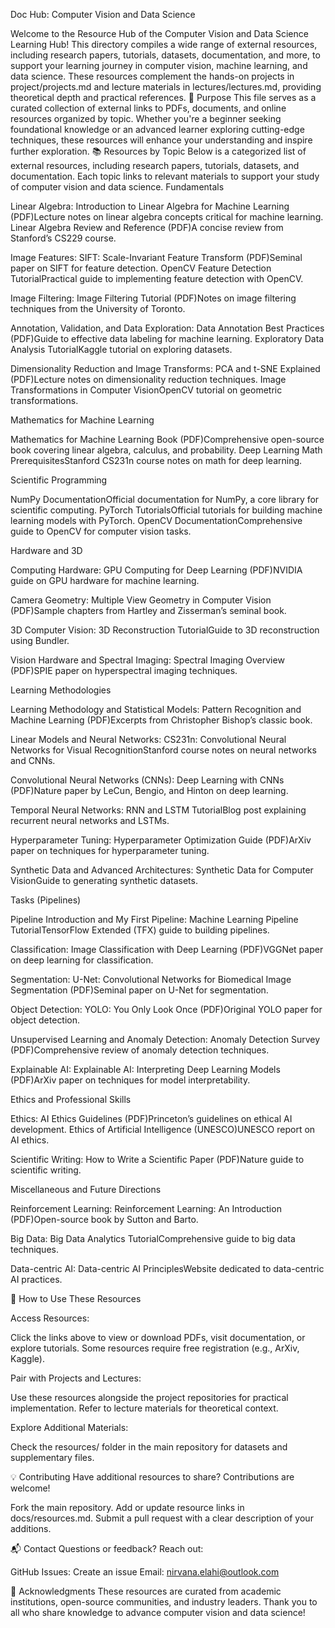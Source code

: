 
Doc Hub: Computer Vision and Data Science

  


Welcome to the Resource Hub of the Computer Vision and Data Science Learning Hub! This directory compiles a wide range of external resources, including research papers, tutorials, datasets, documentation, and more, to support your learning journey in computer vision, machine learning, and data science. These resources complement the hands-on projects in project/projects.md and lecture materials in lectures/lectures.md, providing theoretical depth and practical references.
🎯 Purpose
This file serves as a curated collection of external links to PDFs, documents, and online resources organized by topic. Whether you're a beginner seeking foundational knowledge or an advanced learner exploring cutting-edge techniques, these resources will enhance your understanding and inspire further exploration.
📚 Resources by Topic
Below is a categorized list of external resources, including research papers, tutorials, datasets, and documentation. Each topic links to relevant materials to support your study of computer vision and data science.
Fundamentals

Linear Algebra:
Introduction to Linear Algebra for Machine Learning (PDF)Lecture notes on linear algebra concepts critical for machine learning.
Linear Algebra Review and Reference (PDF)A concise review from Stanford’s CS229 course.


Image Features:
SIFT: Scale-Invariant Feature Transform (PDF)Seminal paper on SIFT for feature detection.
OpenCV Feature Detection TutorialPractical guide to implementing feature detection with OpenCV.


Image Filtering:
Image Filtering Tutorial (PDF)Notes on image filtering techniques from the University of Toronto.


Annotation, Validation, and Data Exploration:
Data Annotation Best Practices (PDF)Guide to effective data labeling for machine learning.
Exploratory Data Analysis TutorialKaggle tutorial on exploring datasets.


Dimensionality Reduction and Image Transforms:
PCA and t-SNE Explained (PDF)Lecture notes on dimensionality reduction techniques.
Image Transformations in Computer VisionOpenCV tutorial on geometric transformations.



Mathematics for Machine Learning

Mathematics for Machine Learning Book (PDF)Comprehensive open-source book covering linear algebra, calculus, and probability.
Deep Learning Math PrerequisitesStanford CS231n course notes on math for deep learning.

Scientific Programming

NumPy DocumentationOfficial documentation for NumPy, a core library for scientific computing.
PyTorch TutorialsOfficial tutorials for building machine learning models with PyTorch.
OpenCV DocumentationComprehensive guide to OpenCV for computer vision tasks.

Hardware and 3D

Computing Hardware:
GPU Computing for Deep Learning (PDF)NVIDIA guide on GPU hardware for machine learning.


Camera Geometry:
Multiple View Geometry in Computer Vision (PDF)Sample chapters from Hartley and Zisserman’s seminal book.


3D Computer Vision:
3D Reconstruction TutorialGuide to 3D reconstruction using Bundler.


Vision Hardware and Spectral Imaging:
Spectral Imaging Overview (PDF)SPIE paper on hyperspectral imaging techniques.



Learning Methodologies

Learning Methodology and Statistical Models:
Pattern Recognition and Machine Learning (PDF)Excerpts from Christopher Bishop’s classic book.


Linear Models and Neural Networks:
CS231n: Convolutional Neural Networks for Visual RecognitionStanford course notes on neural networks and CNNs.


Convolutional Neural Networks (CNNs):
Deep Learning with CNNs (PDF)Nature paper by LeCun, Bengio, and Hinton on deep learning.


Temporal Neural Networks:
RNN and LSTM TutorialBlog post explaining recurrent neural networks and LSTMs.


Hyperparameter Tuning:
Hyperparameter Optimization Guide (PDF)ArXiv paper on techniques for hyperparameter tuning.


Synthetic Data and Advanced Architectures:
Synthetic Data for Computer VisionGuide to generating synthetic datasets.



Tasks (Pipelines)

Pipeline Introduction and My First Pipeline:
Machine Learning Pipeline TutorialTensorFlow Extended (TFX) guide to building pipelines.


Classification:
Image Classification with Deep Learning (PDF)VGGNet paper on deep learning for classification.


Segmentation:
U-Net: Convolutional Networks for Biomedical Image Segmentation (PDF)Seminal paper on U-Net for segmentation.


Object Detection:
YOLO: You Only Look Once (PDF)Original YOLO paper for object detection.


Unsupervised Learning and Anomaly Detection:
Anomaly Detection Survey (PDF)Comprehensive review of anomaly detection techniques.


Explainable AI:
Explainable AI: Interpreting Deep Learning Models (PDF)ArXiv paper on techniques for model interpretability.



Ethics and Professional Skills

Ethics:
AI Ethics Guidelines (PDF)Princeton’s guidelines on ethical AI development.
Ethics of Artificial Intelligence (UNESCO)UNESCO report on AI ethics.


Scientific Writing:
How to Write a Scientific Paper (PDF)Nature guide to scientific writing.



Miscellaneous and Future Directions

Reinforcement Learning:
Reinforcement Learning: An Introduction (PDF)Open-source book by Sutton and Barto.


Big Data:
Big Data Analytics TutorialComprehensive guide to big data techniques.


Data-centric AI:
Data-centric AI PrinciplesWebsite dedicated to data-centric AI practices.



🚀 How to Use These Resources

Access Resources:

Click the links above to view or download PDFs, visit documentation, or explore tutorials.
Some resources require free registration (e.g., ArXiv, Kaggle).


Pair with Projects and Lectures:

Use these resources alongside the project repositories for practical implementation.
Refer to lecture materials for theoretical context.


Explore Additional Materials:

Check the resources/ folder in the main repository for datasets and supplementary files.



💡 Contributing
Have additional resources to share? Contributions are welcome!

Fork the main repository.
Add or update resource links in docs/resources.md.
Submit a pull request with a clear description of your additions.

📬 Contact
Questions or feedback? Reach out:

GitHub Issues: Create an issue
Email: nirvana.elahi@outlook.com

🙏 Acknowledgments
These resources are curated from academic institutions, open-source communities, and industry leaders. Thank you to all who share knowledge to advance computer vision and data science!
